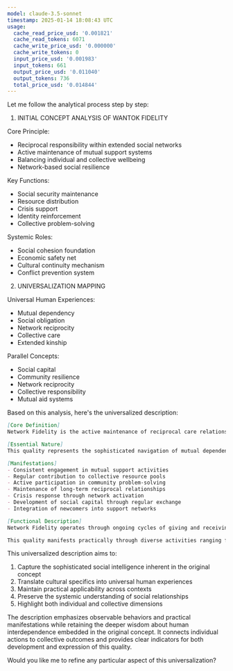 ```yaml
---
model: claude-3.5-sonnet
timestamp: 2025-01-14 18:08:43 UTC
usage:
  cache_read_price_usd: '0.001821'
  cache_read_tokens: 6071
  cache_write_price_usd: '0.000000'
  cache_write_tokens: 0
  input_price_usd: '0.001983'
  input_tokens: 661
  output_price_usd: '0.011040'
  output_tokens: 736
  total_price_usd: '0.014844'
---
```


Let me follow the analytical process step by step:

1. INITIAL CONCEPT ANALYSIS OF WANTOK FIDELITY

Core Principle:
- Reciprocal responsibility within extended social networks
- Active maintenance of mutual support systems
- Balancing individual and collective wellbeing
- Network-based social resilience

Key Functions:
- Social security maintenance
- Resource distribution
- Crisis support
- Identity reinforcement
- Collective problem-solving

Systemic Roles:
- Social cohesion foundation
- Economic safety net
- Cultural continuity mechanism
- Conflict prevention system

2. UNIVERSALIZATION MAPPING

Universal Human Experiences:
- Mutual dependency
- Social obligation
- Network reciprocity
- Collective care
- Extended kinship

Parallel Concepts:
- Social capital
- Community resilience
- Network reciprocity
- Collective responsibility
- Mutual aid systems

Based on this analysis, here's the universalized description:

```markdown
[Core Definition]
Network Fidelity is the active maintenance of reciprocal care relationships within extended social circles, where mutual obligations create resilient support systems that balance individual and collective wellbeing. It manifests as a dynamic web of giving and receiving that strengthens community bonds while ensuring collective survival and flourishing.

[Essential Nature]
This quality represents the sophisticated navigation of mutual dependency relationships that form the foundation of human social resilience. It operates through conscious cultivation of reciprocal obligations, creating interconnected networks of support that transcend immediate family bonds. The essence lies in recognizing that individual wellbeing is inextricably linked to collective flourishing, manifesting through active participation in mutual aid systems that distribute resources, share burdens, and maintain social harmony.

[Manifestations]
- Consistent engagement in mutual support activities
- Regular contribution to collective resource pools
- Active participation in community problem-solving
- Maintenance of long-term reciprocal relationships
- Crisis response through network activation
- Development of social capital through regular exchange
- Integration of newcomers into support networks

[Functional Description]
Network Fidelity operates through ongoing cycles of giving and receiving that create resilient social fabrics. Each act of support or contribution strengthens network bonds, while the accumulated social capital provides security and resources for all participants. The system requires active maintenance through regular participation, conscious acknowledgment of obligations, and strategic balance of resources across the network.

This quality manifests practically through diverse activities ranging from daily mutual assistance to major life event support. Participants simultaneously maintain multiple reciprocal relationships, contributing when able and receiving when needed, creating a dynamic system of resource and support circulation that enhances collective resilience while providing individual security. The strength of these networks becomes particularly evident during crises or challenges that exceed individual capacity.
```

This universalized description aims to:
1. Capture the sophisticated social intelligence inherent in the original concept
2. Translate cultural specifics into universal human experiences
3. Maintain practical applicability across contexts
4. Preserve the systemic understanding of social relationships
5. Highlight both individual and collective dimensions

The description emphasizes observable behaviors and practical manifestations while retaining the deeper wisdom about human interdependence embedded in the original concept. It connects individual actions to collective outcomes and provides clear indicators for both development and expression of this quality.

Would you like me to refine any particular aspect of this universalization?